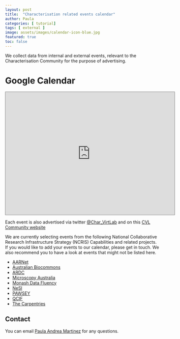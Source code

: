 ```yaml
---
layout: post
title:  "Characterisation related events calendar"
author: Paula
categories: [ tutorial]
tags: [ external ]
image: assets/images/calendar-icon-blue.jpg
featured: true
toc: false
---
```



We collect data from internal and external events, relevant to the Characterisation Community for the purpose of advertising.

# Google Calendar

<iframe src="https://calendar.google.com/calendar/embed?height=400&amp;wkst=1&amp;bgcolor=%23ffffff&amp;ctz=Australia%2FBrisbane&amp;src=OTVxdWJuM25jaTJ0M3NxamszaTBvOGRhbm9AZ3JvdXAuY2FsZW5kYXIuZ29vZ2xlLmNvbQ&amp;color=%233F51B5&amp;showPrint=0&amp;showCalendars=1&amp;mode=AGENDA" style="border:solid 1px #777" width="550" height="400" frameborder="0" scrolling="no"></iframe>

Each event is also advertised via twitter [@Char_VirtLab](https://twitter.com/Char_VirtLab) and on this [CVL Community website](https://characterisation-virtual-laboratory.github.io/CVL_Community/)

We are currently selecting events from the following National Collaborative Research Infrastructure Strategy (NCRIS) Capabilities and related projects. If you would like to add your events to our calendar, please get in touch. We also recommend you to have a look at events that might not be listed here.

* [AARNet](https://www.aarnet.edu.au/events)
* [Australian Biocommons](https://www.biocommons.org.au/events)
* [ARDC](https://ardc.edu.au/events/)
* [Microscopy Australia](https://micro.org.au/news-events/events/)
* [Monash Data Fluency](https://www.monash.edu/data-fluency/events)
* [NeSI](https://www.nesi.org.nz/community/events)
* [PAWSEY](https://pawsey.org.au/events/)
* [QCIF](https://www.qcif.edu.au/training/training-courses/)
* [The Carpentries](https://carpentries.org/upcoming_workshops/)


## Contact 

You can email [Paula Andrea Martinez](p.martinez@uq.edu.au) for any questions.


